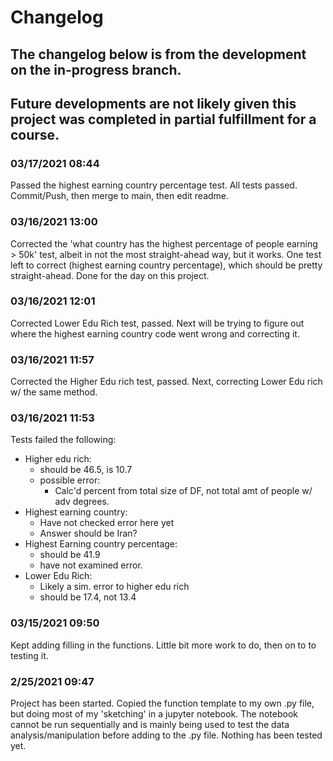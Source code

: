 # Changelog

## The changelog below is from the development on the in-progress branch. 
## Future developments are not likely given this project was completed in partial fulfillment for a course.

### 03/17/2021 08:44
Passed the highest earning country percentage test. All tests passed. Commit/Push, then merge to main, then edit readme.

### 03/16/2021 13:00
Corrected the 'what country has the highest percentage of people earning > 50k' test, albeit in not the most straight-ahead way, but it works. One test left to correct (highest earning country percentage), which should be pretty straight-ahead. Done for the day on this project.

### 03/16/2021 12:01
Corrected Lower Edu Rich test, passed. Next will be trying to figure out where the highest earning country code went wrong and correcting it.

### 03/16/2021 11:57
Corrected the Higher Edu rich test, passed. Next, correcting Lower Edu rich w/ the same method.

### 03/16/2021 11:53
Tests failed the following:

- Higher edu rich:
    - should be 46.5, is 10.7
    - possible error:
        - Calc'd percent from total size of DF, not total amt of people w/ adv degrees.
- Highest earning country:
    - Have not checked error here yet
    - Answer should be Iran?
- Highest Earning country percentage:
    - should be 41.9
    - have not examined error.
- Lower Edu Rich:
    - Likely a sim. error to higher edu rich
    - should be 17.4, not 13.4

### 03/15/2021 09:50
Kept adding filling in the functions. Little bit more work to do, then on to to testing it. 

### 2/25/2021 09:47
Project has been started. Copied the function template to my own .py file, but doing most of my 'sketching' in a jupyter notebook. The notebook cannot be run sequentially and is mainly being used to test the data analysis/manipulation before adding to the .py file. Nothing has been tested yet.